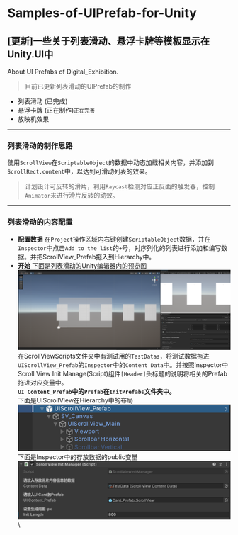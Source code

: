 # Samples-of-UIPrefab-for-Unity
## [更新]一些关于列表滑动、悬浮卡牌等模板显示在Unity.UI中
About UI Prefabs of Digital_Exhibition.

> 目前已更新列表滑动的UIPrefab的制作
* 列表滑动 (已完成)
* 悬浮卡牌 (正在制作)`正在完善`
* 放映机效果

---

### 列表滑动的制作思路
使用`ScrollView`在`ScriptableObject`的数据中动态加载相关内容，并添加到`ScrollRect.content`中，以达到可滑动列表的效果。
> 计划设计可反转的滑片，利用`Raycast`检测对应正反面的触发器，控制`Animator`来进行滑片反转的动效。

---

### 列表滑动的内容配置
* **配置数据**
在`Project`操作区域内右键创建`ScriptableObject`数据，并在`Inspector`中点击`Add to the list`的`+`号，对序列化的列表进行添加和编写数据。并把ScrollView_Prefab拖入到Hierarchy中。
* **开始**
下面是列表滑动的Unity编辑器内的预览图\
![生成效果图](Images/ScrollViewPreview.png)\
在ScrollViewScripts文件夹中有测试用的`TestDatas`，将测试数据拖进`UIScrollView_Prefab`的`Inspector`中的`Content Data`中。并按照Inspector中Scroll View Init Manage(Script)组件`[Header]`头标题的说明将相关的Prefab拖进对应变量中。\
**`UI Content_Prefab`中的`Prefab`在`InitPrefabs`文件夹中。** \
下面是UIScrollView在Hierarchy中的布局\
![UIScrollView在Hierarchy中的布局](Images/ScrollViewHierarchy.png)\
下面是Inspector中的存放数据的public变量\
![Inspector中的存放数据的public变量](Images/ScrollViewInspector.png)\
